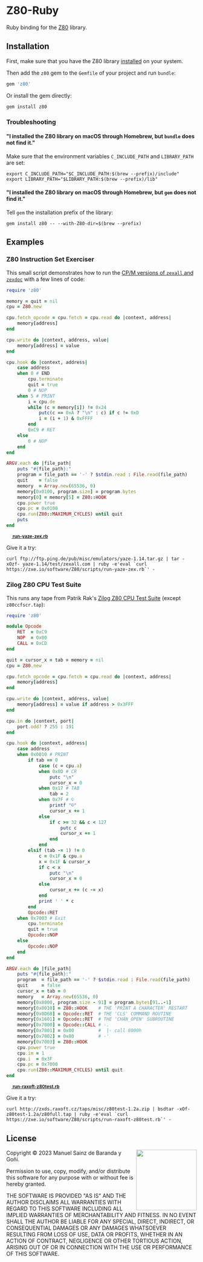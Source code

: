 # Z80-Ruby

Ruby binding for the [Z80](https://github.com/redcode/Z80) library.

## Installation

First, make sure that you have the Z80 library [installed](https://github.com/redcode/Z80#installation) on your system.

Then add the `z80` gem to the `Gemfile` of your project and run `bundle`:

```ruby
gem 'z80'
```

Or install the gem directly:

```shell
gem install z80
```

### Troubleshooting

#### "I installed the Z80 library on macOS through Homebrew, but `bundle` does not find it."

Make sure that the environment variables `C_INCLUDE_PATH` and `LIBRARY_PATH` are set:

```shell
export C_INCLUDE_PATH="$C_INCLUDE_PATH:$(brew --prefix)/include"
export LIBRARY_PATH="$LIBRARY_PATH:$(brew --prefix)/lib"
```

#### "I installed the Z80 library on macOS through Homebrew, but `gem` does not find it."

Tell `gem` the installation prefix of the library:

```shell
gem install z80 -- --with-Z80-dir=$(brew --prefix)
```

## Examples

### Z80 Instruction Set Exerciser

This small script demonstrates how to run the [CP/M versions of `zexall` and `zexdoc`](https://github.com/redcode/Z80/wiki/Z80-Instruction-Set-Exerciser) with a few lines of code:

```ruby
require 'z80'

memory = quit = nil
cpu = Z80.new

cpu.fetch_opcode = cpu.fetch = cpu.read do |context, address|
	memory[address]
end

cpu.write do |context, address, value|
	memory[address] = value
end

cpu.hook do |context, address|
	case address
	when 0 # END
		cpu.terminate
		quit = true
		0 # NOP
	when 5 # PRINT
		i = cpu.de
		while (c = memory[i]) != 0x24
			putc(c == 0xA ? "\n" : c) if c != 0xD
			i = (i + 1) & 0xFFFF
		end
		0xC9 # RET
	else
		0 # NOP
	end
end

ARGV.each do |file_path|
	puts "#{file_path}:"
	program = file_path == '-' ? $stdin.read : File.read(file_path)
	quit    = false
	memory  = Array.new(65536, 0)
	memory[0x0100, program.size] = program.bytes
	memory[0] = memory[5] = Z80::HOOK
	cpu.power true
	cpu.pc = 0x0100
	cpu.run(Z80::MAXIMUM_CYCLES) until quit
	puts
end
```

<sup>**[<sub><img src="https://zxe.io/software/Z80/assets/images/ruby-icon.svg" height="14"></sub> run-yaze-zex.rb](https://zxe.io/software/Z80/scripts/run-yaze-zex.rb)**</sup>

Give it a try:

```
curl ftp://ftp.ping.de/pub/misc/emulators/yaze-1.14.tar.gz | tar -xOzf- yaze-1.14/test/zexall.com | ruby -e'eval `curl https://zxe.io/software/Z80/scripts/run-yaze-zex.rb`' -
```

### Zilog Z80 CPU Test Suite

This runs any tape from Patrik Rak's [Zilog Z80 CPU Test Suite](https://github.com/raxoft/z80test) (except `z80ccfscr.tap`):

```ruby
require 'z80'

module Opcode
	RET  = 0xC9
	NOP  = 0x00
	CALL = 0xCD
end

quit = cursor_x = tab = memory = nil
cpu = Z80.new

cpu.fetch_opcode = cpu.fetch = cpu.read do |context, address|
	memory[address]
end

cpu.write do |context, address, value|
	memory[address] = value if address > 0x3FFF
end

cpu.in do |context, port|
	port.odd? ? 255 : 191
end

cpu.hook do |context, address|
	case address
	when 0x0010 # PRINT
		if tab == 0
			case (c = cpu.a)
			when 0x0D # CR
				putc "\n"
				cursor_x = 0
			when 0x17 # TAB
				tab = 2
			when 0x7F # ©
				printf "©"
				cursor_x += 1
			else
				if c >= 32 && c < 127
					putc c
					cursor_x += 1
				end
			end
		elsif (tab -= 1) != 0
			c = 0x1F & cpu.a
			x = 0x1F & cursor_x
			if c < x
				putc "\n"
				cursor_x = 0
			else
				cursor_x += (c -= x)
			end
			print ' ' * c
		end
		Opcode::RET
	when 0x7003 # Exit
		cpu.terminate
		quit = true
		Opcode::NOP
	else
		Opcode::NOP
	end
end

ARGV.each do |file_path|
	puts "#{file_path}:"
	program  = file_path == '-' ? $stdin.read : File.read(file_path)
	quit     = false
	cursor_x = tab = 0
	memory   = Array.new(65536, 0)
	memory[0x8000, program.size - 91] = program.bytes[91..-1]
	memory[0x0010] = Z80::HOOK    # THE 'PRINT A CHARACTER' RESTART
	memory[0x0D6B] = Opcode::RET  # THE 'CLS' COMMAND ROUTINE
	memory[0x1601] = Opcode::RET  # THE 'CHAN_OPEN' SUBROUTINE
	memory[0x7000] = Opcode::CALL # -.
	memory[0x7001] = 0x00         #  |- call 8000h
	memory[0x7002] = 0x80         # -'
	memory[0x7003] = Z80::HOOK
	cpu.power true
	cpu.im = 1
	cpu.i  = 0x3F
	cpu.pc = 0x7000
	cpu.run(Z80::MAXIMUM_CYCLES) until quit
end
```

<sup>**[<sub><img src="https://zxe.io/software/Z80/assets/images/ruby-icon.svg" height="14"></sub> run-raxoft-z80test.rb](https://zxe.io/software/Z80/scripts/run-raxoft-z80test.rb)**</sup>

Give it a try:

```shell
curl http://zxds.raxoft.cz/taps/misc/z80test-1.2a.zip | bsdtar -xOf- z80test-1.2a/z80full.tap | ruby -e'eval `curl https://zxe.io/software/Z80/scripts/run-raxoft-z80test.rb`' -
```

## License

<img src="https://zxe.io/software/Z80/assets/images/0bsd.svg" width="160" align="right">

Copyright © 2023 Manuel Sainz de Baranda y Goñi.

Permission to use, copy, modify, and/or distribute this software for any purpose with or without fee is hereby granted.

THE SOFTWARE IS PROVIDED "AS IS" AND THE AUTHOR DISCLAIMS ALL WARRANTIES WITH REGARD TO THIS SOFTWARE INCLUDING ALL IMPLIED WARRANTIES OF MERCHANTABILITY AND FITNESS. IN NO EVENT SHALL THE AUTHOR BE LIABLE FOR ANY SPECIAL, DIRECT, INDIRECT, OR CONSEQUENTIAL DAMAGES OR ANY DAMAGES WHATSOEVER RESULTING FROM LOSS OF USE, DATA OR PROFITS, WHETHER IN AN ACTION OF CONTRACT, NEGLIGENCE OR OTHER TORTIOUS ACTION, ARISING OUT OF OR IN CONNECTION WITH THE USE OR PERFORMANCE OF THIS SOFTWARE.
